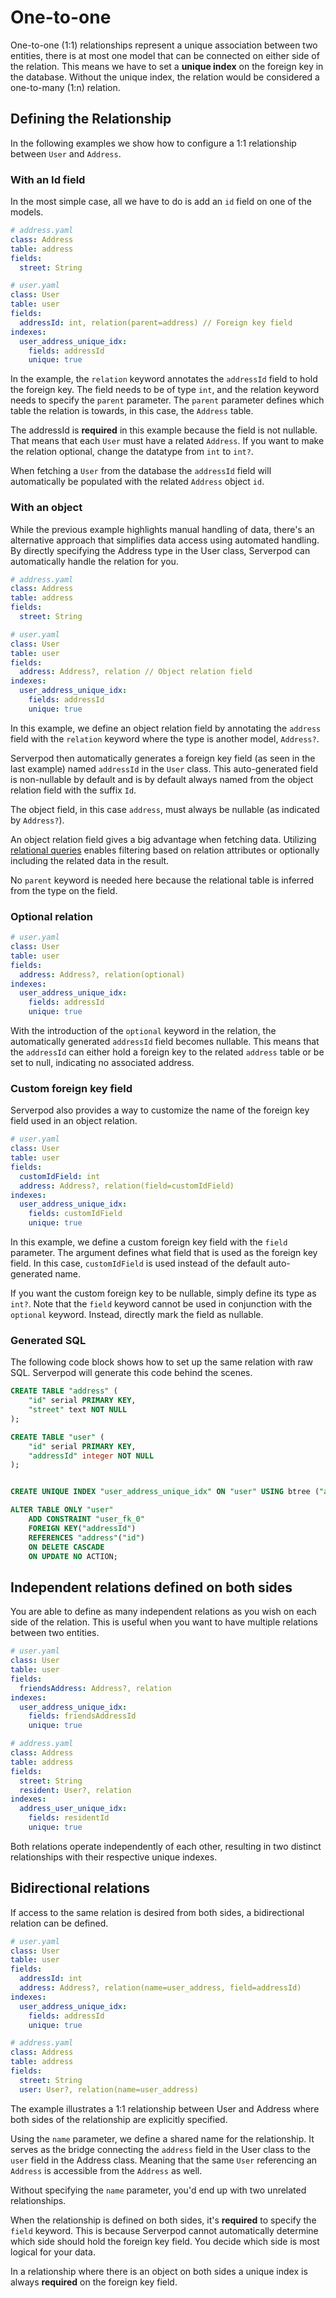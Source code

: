 # One-to-one

One-to-one (1:1) relationships represent a unique association between two entities, there is at most one model that can be connected on either side of the relation. This means we have to set a **unique index** on the foreign key in the database. Without the unique index, the relation would be considered a one-to-many (1:n) relation.

## Defining the Relationship 
In the following examples we show how to configure a 1:1 relationship between  `User` and `Address`.

### With an Id field
In the most simple case, all we have to do is add an `id` field on one of the models.

```yaml
# address.yaml
class: Address
table: address
fields:
  street: String

# user.yaml
class: User
table: user
fields:
  addressId: int, relation(parent=address) // Foreign key field
indexes:
  user_address_unique_idx:
    fields: addressId
    unique: true
```

In the example, the `relation` keyword annotates the `addressId` field to hold the foreign key. The field needs to be of type `int`, and the relation keyword needs to specify the `parent` parameter. The `parent` parameter defines which table the relation is towards, in this case, the `Address` table.

The addressId is **required** in this example because the field is not nullable. That means that each `User` must have a related `Address`. If you want to make the relation optional, change the datatype from `int` to `int?`.

When fetching a `User` from the database the `addressId` field will automatically be populated with the related `Address` object `id`.

### With an object

While the previous example highlights manual handling of data, there's an alternative approach that simplifies data access using automated handling. By directly specifying the Address type in the User class, Serverpod can automatically handle the relation for you.

```yaml
# address.yaml
class: Address
table: address
fields:
  street: String

# user.yaml
class: User
table: user
fields:
  address: Address?, relation // Object relation field
indexes:
  user_address_unique_idx:
    fields: addressId
    unique: true
```

In this example, we define an object relation field by annotating the `address` field with the `relation` keyword where the type is another model, `Address?`. 

Serverpod then automatically generates a foreign key field (as seen in the last example) named `addressId` in the `User` class. This auto-generated field is non-nullable by default and is by default always named from the object relation field with the suffix `Id`.

The object field, in this case `address`, must always be nullable (as indicated by `Address?`).

An object relation field gives a big advantage when fetching data. Utilizing [relational queries](../relation-queries) enables filtering based on relation attributes or optionally including the related data in the result.

No `parent` keyword is needed here because the relational table is inferred from the type on the field.

### Optional relation

```yaml
# user.yaml
class: User
table: user
fields:
  address: Address?, relation(optional)
indexes:
  user_address_unique_idx:
    fields: addressId
    unique: true
```

With the introduction of the `optional` keyword in the relation, the automatically generated `addressId` field becomes nullable. This means that the `addressId` can either hold a foreign key to the related `address` table or be set to null, indicating no associated address.

### Custom foreign key field

Serverpod also provides a way to customize the name of the foreign key field used in an object relation.

```yaml
# user.yaml
class: User
table: user
fields:
  customIdField: int
  address: Address?, relation(field=customIdField)
indexes:
  user_address_unique_idx:
    fields: customIdField
    unique: true
```

In this example, we define a custom foreign key field with the `field` parameter. The argument defines what field that is used as the foreign key field. In this case, `customIdField` is used instead of the default auto-generated name.

If you want the custom foreign key to be nullable, simply define its type as `int?`. Note that the `field` keyword cannot be used in conjunction with the `optional` keyword. Instead, directly mark the field as nullable.

### Generated SQL

The following code block shows how to set up the same relation with raw SQL. Serverpod will generate this code behind the scenes.

```sql
CREATE TABLE "address" (
    "id" serial PRIMARY KEY,
    "street" text NOT NULL
);

CREATE TABLE "user" (
    "id" serial PRIMARY KEY,
    "addressId" integer NOT NULL
);


CREATE UNIQUE INDEX "user_address_unique_idx" ON "user" USING btree ("addressId");

ALTER TABLE ONLY "user"
    ADD CONSTRAINT "user_fk_0"
    FOREIGN KEY("addressId")
    REFERENCES "address"("id")
    ON DELETE CASCADE
    ON UPDATE NO ACTION;
```

## Independent relations defined on both sides

You are able to define as many independent relations as you wish on each side of the relation. This is useful when you want to have multiple relations between two entities.

```yaml
# user.yaml
class: User
table: user
fields:
  friendsAddress: Address?, relation
indexes:
  user_address_unique_idx:
    fields: friendsAddressId
    unique: true

# address.yaml
class: Address
table: address
fields:
  street: String
  resident: User?, relation
indexes:
  address_user_unique_idx:
    fields: residentId
    unique: true
```

Both relations operate independently of each other, resulting in two distinct relationships with their respective unique indexes.

## Bidirectional relations

If access to the same relation is desired from both sides, a bidirectional relation can be defined.

```yaml
# user.yaml
class: User
table: user
fields:
  addressId: int
  address: Address?, relation(name=user_address, field=addressId)
indexes:
  user_address_unique_idx:
    fields: addressId
    unique: true

# address.yaml
class: Address
table: address
fields:
  street: String
  user: User?, relation(name=user_address)
```
The example illustrates a 1:1 relationship between User and Address where both sides of the relationship are explicitly specified.

Using the `name` parameter, we define a shared name for the relationship. It serves as the bridge connecting the `address` field in the User class to the `user` field in the Address class. Meaning that the same `User` referencing an `Address` is accessible from the `Address` as well.

Without specifying the `name` parameter, you'd end up with two unrelated relationships.

When the relationship is defined on both sides, it's **required** to specify the `field` keyword. This is because Serverpod cannot automatically determine which side should hold the foreign key field. You decide which side is most logical for your data.

In a relationship where there is an object on both sides a unique index is always **required** on the foreign key field.
